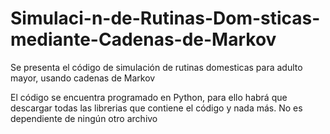 # Simulaci-n-de-Rutinas-Dom-sticas-mediante-Cadenas-de-Markov
Se presenta el código de simulación de rutinas domesticas para adulto mayor, usando cadenas de Markov

El código se encuentra programado en Python, para ello habrá que descargar todas las librerias que contiene el código y nada más. No es dependiente de ningún otro archivo
